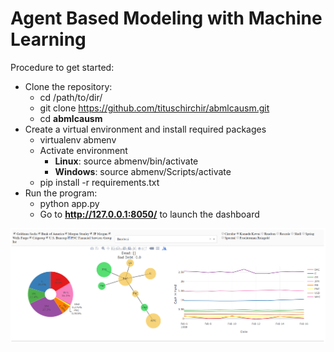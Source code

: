 # Agent Based Modeling with Machine Learning
Procedure to get started:

* Clone the repository:
    * cd /path/to/dir/
    * git clone https://github.com/tituschirchir/abmlcausm.git
    * cd **abmlcausm**
* Create a virtual environment and install required packages
    * virtualenv abmenv
    * Activate environment
        * **Linux**: source abmenv/bin/activate
        * **Windows**: source abmenv/Scripts/activate
    * pip install -r requirements.txt
* Run the program:
    * python app.py
    * Go to **http://127.0.0.1:8050/** to launch the dashboard
    
 ![alt text](https://raw.githubusercontent.com/tituschirchir/abmlcausm/master/image.png)

